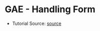 GAE - Handling Form
======

* Tutorial Source: [source](https://developers.google.com/appengine/training/py101_1/lesson3)
